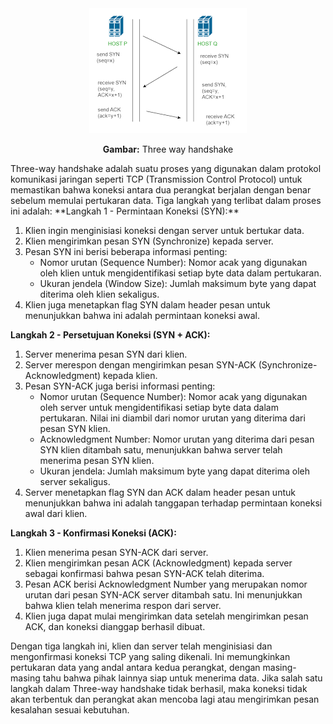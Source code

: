 <div  align="center">
<img  src="assets/download.png">
<p><strong>Gambar:</strong> Three way handshake</p>
</div>
Three-way handshake adalah suatu proses yang digunakan dalam protokol komunikasi jaringan seperti TCP (Transmission Control Protocol) untuk memastikan bahwa koneksi antara dua perangkat berjalan dengan benar sebelum memulai pertukaran data. Tiga langkah yang terlibat dalam proses ini adalah:
**Langkah 1 - Permintaan Koneksi (SYN):**

1.  Klien ingin menginisiasi koneksi dengan server untuk bertukar data.
2.  Klien mengirimkan pesan SYN (Synchronize) kepada server.
3.  Pesan SYN ini berisi beberapa informasi penting:
    -   Nomor urutan (Sequence Number): Nomor acak yang digunakan oleh klien untuk mengidentifikasi setiap byte data dalam pertukaran.
    -   Ukuran jendela (Window Size): Jumlah maksimum byte yang dapat diterima oleh klien sekaligus.
4.  Klien juga menetapkan flag SYN dalam header pesan untuk menunjukkan bahwa ini adalah permintaan koneksi awal.

**Langkah 2 - Persetujuan Koneksi (SYN + ACK):**

1.  Server menerima pesan SYN dari klien.
2.  Server merespon dengan mengirimkan pesan SYN-ACK (Synchronize-Acknowledgment) kepada klien.
3.  Pesan SYN-ACK juga berisi informasi penting:
    -   Nomor urutan (Sequence Number): Nomor acak yang digunakan oleh server untuk mengidentifikasi setiap byte data dalam pertukaran. Nilai ini diambil dari nomor urutan yang diterima dari pesan SYN klien.
    -   Acknowledgment Number: Nomor urutan yang diterima dari pesan SYN klien ditambah satu, menunjukkan bahwa server telah menerima pesan SYN klien.
    -   Ukuran jendela: Jumlah maksimum byte yang dapat diterima oleh server sekaligus.
4.  Server menetapkan flag SYN dan ACK dalam header pesan untuk menunjukkan bahwa ini adalah tanggapan terhadap permintaan koneksi awal dari klien.

**Langkah 3 - Konfirmasi Koneksi (ACK):**

1.  Klien menerima pesan SYN-ACK dari server.
2.  Klien mengirimkan pesan ACK (Acknowledgment) kepada server sebagai konfirmasi bahwa pesan SYN-ACK telah diterima.
3.  Pesan ACK berisi Acknowledgment Number yang merupakan nomor urutan dari pesan SYN-ACK server ditambah satu. Ini menunjukkan bahwa klien telah menerima respon dari server.
4.  Klien juga dapat mulai mengirimkan data setelah mengirimkan pesan ACK, dan koneksi dianggap berhasil dibuat.

Dengan tiga langkah ini, klien dan server telah menginisiasi dan mengonfirmasi koneksi TCP yang saling dikenali. Ini memungkinkan pertukaran data yang andal antara kedua perangkat, dengan masing-masing tahu bahwa pihak lainnya siap untuk menerima data. Jika salah satu langkah dalam Three-way handshake tidak berhasil, maka koneksi tidak akan terbentuk dan perangkat akan mencoba lagi atau mengirimkan pesan kesalahan sesuai kebutuhan.